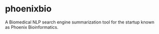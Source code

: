 # phoenixbio
A Biomedical NLP search engine summarization tool for the startup known as Phoenix Bioinformatics.
